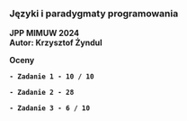 ### Języki i paradygmaty programowania 

<b> JPP MIMUW 2024 </b> <br />
<b> Autor: Krzysztof Żyndul </b> <br />

<b> Oceny

    - Zadanie 1 - 10 / 10

    - Zadanie 2 - 28

    - Zadanie 3 - 6 / 10
</b>
